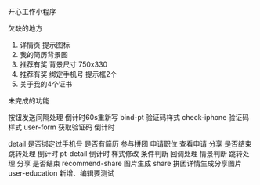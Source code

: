 
开心工作小程序

欠缺的地方
1. 详情页 提示图标
2. 我的简历背景图
3. 推荐有奖 背景尺寸 750x330
4. 推荐有奖 绑定手机号 提示框2个
5. 关于我的4个证书

未完成的功能

按钮发送间隔处理
倒计时60s重新写
bind-pt 验证码样式
check-iphone 验证码样式
user-form 获取验证码 倒计时

detail 是否绑定过手机号 是否有简历 参与拼团 申请职位 查看申请 分享 是否结束 跳转处理 倒计时
pt-detail 倒计时 样式修改 条件判断 回调处理 情景判断 跳转处理 分享 是否结束
recommend-share 图片生成
share 拼团详情生成分享图片
user-education 新增、编辑要测试




